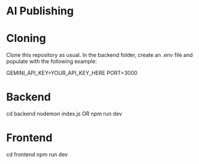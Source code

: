 # AI Publishing

# Cloning

Clone this repository as usual. In the backend folder, create an .env file and populate with the following example:

GEMINI_API_KEY=YOUR_API_KEY_HERE
PORT=3000


# Backend

cd backend
nodemon index.js OR npm run dev


# Frontend

cd frontend
npm run dev
